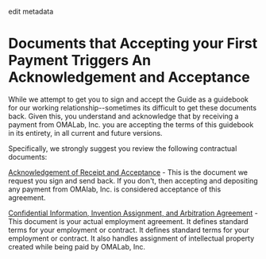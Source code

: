 edit metadata

# Documents that Accepting your First Payment Triggers An Acknowledgement and Acceptance

While we attempt to get you to sign and accept the Guide as a guidebook for our working relationship--sometimes its difficult to get these documents back. Given this, you understand and acknowledge that by receiving a payment from OMALab, Inc. you are accepting the terms of this guidebook in its entirety, in all current and future versions.

Specifically, we strongly suggest you review the following contractual documents:

[Acknowledgement of Receipt and Acceptance](/hiring-documents/acknowledgement-of-receipt.md) - This is the document we request you sign and send back. If you don't, then accepting and depositing any payment from OMAlab, Inc. is considered acceptance of this agreement.

[Confidential Information, Invention Assignment, and Arbitration Agreement](/hiring-documents/confidentiality-agreement.md) - This document is your actual employment agreement. It defines standard terms for your employment or contract. It defines standard terms for your employment or contract. It also handles assignment of intellectual property created while being paid by OMALab, Inc.


